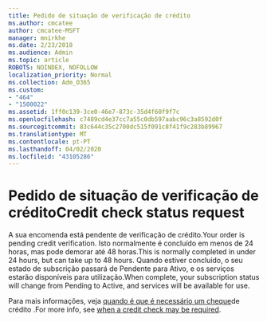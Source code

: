 ```yaml
---
title: Pedido de situação de verificação de crédito
ms.author: cmcatee
author: cmcatee-MSFT
manager: mnirkhe
ms.date: 2/23/2018
ms.audience: Admin
ms.topic: article
ROBOTS: NOINDEX, NOFOLLOW
localization_priority: Normal
ms.collection: Adm_O365
ms.custom:
- "464"
- "1500022"
ms.assetid: 1ff0c139-3ce0-46e7-873c-35d4f60f9f7c
ms.openlocfilehash: c7489cd4e37cc7a55c0db597aabc96c3a8592d0f
ms.sourcegitcommit: 83c644c35c2700dc515f091c8f41f9c283b89967
ms.translationtype: MT
ms.contentlocale: pt-PT
ms.lasthandoff: 04/02/2020
ms.locfileid: "43105286"
---
```

# <a name="credit-check-status-request"></a><span data-ttu-id="de2ea-102">Pedido de situação de verificação de crédito</span><span class="sxs-lookup"><span data-stu-id="de2ea-102">Credit check status request</span></span>

<span data-ttu-id="de2ea-103">A sua encomenda está pendente de verificação de crédito.</span><span class="sxs-lookup"><span data-stu-id="de2ea-103">Your order is pending credit verification.</span></span> <span data-ttu-id="de2ea-104">Isto normalmente é concluído em menos de 24 horas, mas pode demorar até 48 horas.</span><span class="sxs-lookup"><span data-stu-id="de2ea-104">This is normally completed in under 24 hours, but can take up to 48 hours.</span></span> <span data-ttu-id="de2ea-105">Quando estiver concluído, o seu estado de subscrição passará de Pendente para Ativo, e os serviços estarão disponíveis para utilização.</span><span class="sxs-lookup"><span data-stu-id="de2ea-105">When complete, your subscription status will change from Pending to Active, and services will be available for use.</span></span>

<span data-ttu-id="de2ea-106">Para mais informações, veja [quando é que é necessário um cheque](https://docs.microsoft.com/microsoft-365/commerce/billing-and-payments/pay-for-your-subscription?view=o365-worldwide#pay-by-invoice-check-or-eft)de crédito .</span><span class="sxs-lookup"><span data-stu-id="de2ea-106">For more info, see [when a credit check may be required](https://docs.microsoft.com/microsoft-365/commerce/billing-and-payments/pay-for-your-subscription?view=o365-worldwide#pay-by-invoice-check-or-eft).</span></span>
